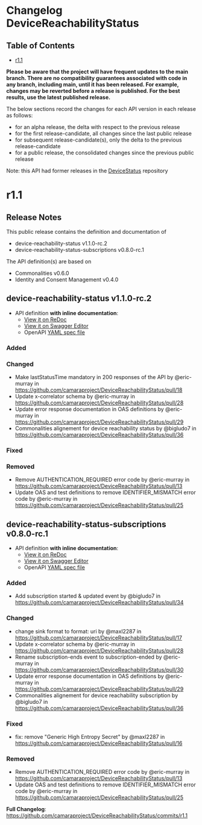 # Changelog DeviceReachabilityStatus
## Table of Contents
- [r1.1](#r11)

**Please be aware that the project will have frequent updates to the main branch. There are no compatibility guarantees associated with code in any branch, including main, until it has been released. For example, changes may be reverted before a release is published. For the best results, use the latest published release.**

The below sections record the changes for each API version in each release as follows:

  - for an alpha release, the delta with respect to the previous release
  - for the first release-candidate, all changes since the last public release
  - for subsequent release-candidate(s), only the delta to the previous release-candidate
  - for a public release, the consolidated changes since the previous public release

Note: this API had former releases in the [DeviceStatus](https://github.com/camaraproject/DeviceStatus) repository
# r1.1
## Release Notes

This public release contains the definition and documentation of
* device-reachability-status v1.1.0-rc.2
* device-reachability-status-subscriptions v0.8.0-rc.1

The API definition(s) are based on
* Commonalities v0.6.0
* Identity and Consent Management v0.4.0

## device-reachability-status v1.1.0-rc.2

- API definition **with inline documentation**:
  - [View it on ReDoc](https://redocly.github.io/redoc/?url=https://raw.githubusercontent.com/camaraproject/DeviceReachabilityStatus/r1.1/code/API_definitions/device-reachability-status.yaml&nocors)
  - [View it on Swagger Editor](https://camaraproject.github.io/swagger-ui/?url=https://raw.githubusercontent.com/camaraproject/DeviceReachabilityStatus/r1.1/code/API_definitions/device-reachability-status.yaml)
  - OpenAPI [YAML spec file](https://github.com/camaraproject/DeviceReachabilityStatus/blob/r1.1/code/API_definitions/device-reachability-status.yaml)

### Added

### Changed
* Make lastStatusTime mandatory in 200 responses of the API by @eric-murray in https://github.com/camaraproject/DeviceReachabilityStatus/pull/18
* Update x-correlator schema by @eric-murray in https://github.com/camaraproject/DeviceReachabilityStatus/pull/28
* Update error response documentation in OAS definitions by @eric-murray in https://github.com/camaraproject/DeviceReachabilityStatus/pull/29
* Commonalities alignement for device reachability status by @bigludo7 in https://github.com/camaraproject/DeviceReachabilityStatus/pull/36

### Fixed

### Removed
* Remove AUTHENTICATION_REQUIRED error code by @eric-murray in https://github.com/camaraproject/DeviceReachabilityStatus/pull/13
* Update OAS and test definitions to remove IDENTIFIER_MISMATCH error code by @eric-murray in https://github.com/camaraproject/DeviceReachabilityStatus/pull/25

## device-reachability-status-subscriptions v0.8.0-rc.1

- API definition **with inline documentation**:
  - [View it on ReDoc](https://redocly.github.io/redoc/?url=https://raw.githubusercontent.com/camaraproject/DeviceReachabilityStatus/r1.1/code/API_definitions/device-reachability-status-subscriptions.yaml&nocors)
  - [View it on Swagger Editor](https://camaraproject.github.io/swagger-ui/?url=https://raw.githubusercontent.com/camaraproject/DeviceReachabilityStatus/r1.1/code/API_definitions/device-reachability-status-subscriptions.yaml)
  - OpenAPI [YAML spec file](https://github.com/camaraproject/DeviceReachabilityStatus/blob/r1.1/code/API_definitions/device-reachability-status-subscriptions.yaml)

### Added
* Add subscription started & updated event by @bigludo7 in https://github.com/camaraproject/DeviceReachabilityStatus/pull/34

### Changed
* change sink format to format: uri by @maxl2287 in https://github.com/camaraproject/DeviceReachabilityStatus/pull/17
* Update x-correlator schema by @eric-murray in https://github.com/camaraproject/DeviceReachabilityStatus/pull/28
* Rename subscription-ends event to subscription-ended by @eric-murray in https://github.com/camaraproject/DeviceReachabilityStatus/pull/30
* Update error response documentation in OAS definitions by @eric-murray in https://github.com/camaraproject/DeviceReachabilityStatus/pull/29
* Commonalities alignement for device reachability subscription by @bigludo7 in https://github.com/camaraproject/DeviceReachabilityStatus/pull/36

### Fixed
* fix: remove "Generic High Entropy Secret" by @maxl2287 in https://github.com/camaraproject/DeviceReachabilityStatus/pull/16

### Removed
* Remove AUTHENTICATION_REQUIRED error code by @eric-murray in https://github.com/camaraproject/DeviceReachabilityStatus/pull/13
* Update OAS and test definitions to remove IDENTIFIER_MISMATCH error code by @eric-murray in https://github.com/camaraproject/DeviceReachabilityStatus/pull/25

**Full Changelog**: https://github.com/camaraproject/DeviceReachabilityStatus/commits/r1.1

